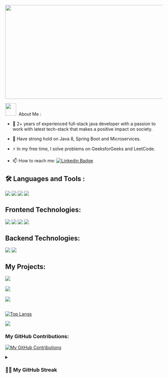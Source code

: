 <br />
<div align="center">
  <img src="https://media.giphy.com/media/dWesBcTLavkZuG35MI/giphy.gif" width="600" height="300" />
</div>

<p>
<img src="https://media.giphy.com/media/iY8CRBdQXODJSCERIr/giphy.gif" width = 35px height=40px >&nbsp; 
About Me :
</p>  

- :telescope: 2+ years of experienced full-stack java developer with a passion to work with latest tech-stack that makes a positive impact on
society.

- :seedling: Have strong hold on Java 8, Spring Boot and Microservices.

- :zap: In my free time, I solve problems on GeeksforGeeks and LeetCode.

- :mailbox: How to reach me: [![Linkedin Badge](https://img.shields.io/badge/-Rohit_Parida-blue?style=flat&logo=Linkedin&logoColor=white)](https://www.linkedin.com/in/rohit-parida-3382911a6/)

## :hammer_and_wrench: Languages and Tools :

![](https://img.shields.io/badge/Language-Java-informational?style=flat&logo=Java&logoColor=white&color=informational)
![](https://img.shields.io/badge/Tool-Visual_Studio_Code-informational?style=flat&logo=VisualStudioCode&logoColor=white&color=informational)
![](https://img.shields.io/badge/Tool-Intellij_IDEA-informational?style=flat&logo=intellij-idea&logoColor=white&color=informational)
![](https://img.shields.io/badge/Tool-Spring_Tool_Suite-informational?style=flat&logo=Spring&logoColor=white&color=informational)

## Frontend Technologies:

![](https://img.shields.io/badge/Language-JavaScript-informational?style=flat&logo=javascript&logoColor=white&color=088F8F)
![](https://img.shields.io/badge/Language-HTML-informational?style=flat&logo=HTML5&logoColor=white&color=088F8F)
![](https://img.shields.io/badge/Language-CSS-informational?style=flat&logo=CSS3&logoColor=white&color=088F8F)
![](https://img.shields.io/badge/Framework-React_JS-informational?style=flat&logo=react&logoColor=white&color=088F8F)

## Backend Technologies:

![](https://img.shields.io/badge/Framework-Spring_Boot-informational?style=flat&logo=SpringBoot&logoColor=white&color=923CB5)
![](https://img.shields.io/badge/Framework-Vert.x-informational?style=flat&logo=eclipse-vert.x&logoColor=white&color=923CB5)

## My Projects:

<a href="https://github.com/rohit1039/full-stack-E-commerce-app">
  <img align="center" src="https://github-readme-stats.vercel.app/api/pin/?username=rohit1039&repo=full-stack-E-commerce-app&title_color=ffffff&text_color=c9cacc&icon_color=2bbc8a&bg_color=1d1f21" />
</a>

<br />
<br />

<a href="https://github.com/rohit1039/course-enrollment-application">
  <img align="center" src="https://github-readme-stats.vercel.app/api/pin?username=rohit1039&repo=course-enrollment-application&title_color=ffffff&text_color=c9cacc&icon_color=2bbc8a&bg_color=1d1f21" />
</a>

<br />
<br />

<a href="https://github.com/rohit1039/Weather-Forecast-API-System">
  <img align="center" src="https://github-readme-stats.vercel.app/api/pin/?username=rohit1039&repo=Weather-Forecast-API-System&title_color=ffffff&text_color=c9cacc&icon_color=2bbc8a&bg_color=1d1f21" />
</a>

<br />
<br />

[![Top Langs](https://github-readme-stats.vercel.app/api/top-langs/?username=rohit1039&layout=compact&theme=monokai)](https://github.com/rohit1039/github-readme-stats)

![](https://github-profile-summary-cards.vercel.app/api/cards/repos-per-language?username=rohit1039&theme=monokai)

### My GitHub Contributions:

[![My GitHub Contributions](https://github-profile-summary-cards.vercel.app/api/cards/profile-details?username=rohit1039&theme=monokai&bg_color=0d1117)](https://github.com/rohit1039)

<details>
  
  <summary><h3> 🧑‍💻 My GitHub Streak </h3></summary>
   <br />
<img src="https://github-readme-streak-stats.herokuapp.com/?user=rohit1039&count_private=true&theme=dark" />
  
</details>
